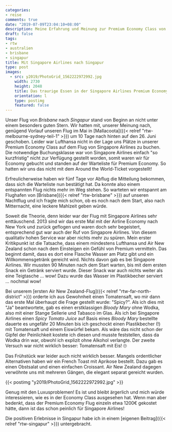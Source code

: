 ```yaml
---
categories:
- reise
comments: true
date: "2019-07-09T23:04:10+08:00"
description: Meine Erfahrung und Meinung zur Premium Economy Class von Singapore Airlines auf dem Flug von Brisbane nach Singapur
draft: false
tags:
- rtw
- australien
- brisbane
- singapur
title: Mit Singapore Airlines nach Singapur
type: post
images:
  - src: y2019/PhotoGrid_1562222972992.jpg
    width: 2730
    height: 2048
    title: Das traurige Essen in der Singapore Airlines Premium Economy Class. Das Wort "Premium" dient nur Marketingzwecken!
    orientation: l
    type: postimg
    featured: false
---
```


Unser Flug von _Brisbane_ nach _Singapur_ stand von Beginn an nicht unter einem besonders guten Stern. Wir hatten mit, unserer Meinung nach, genügend Vorlauf unseren Flug im Mai in [Mallacoota]({{< relref "rtw-melbourne-sydney-teil-1" >}}) um 10 Tage nach hinten auf den 26. Juni geschoben. Leider war Lufthansa nicht in der Lage uns Plätze in unserer Premium Economy Class auf dem Flug von Singapore Airlines zu buchen. Die notwendige Buchungsklasse war von Singapore Airlines einfach "so kurzfristig" nicht zur Verfügung gestellt worden, somit waren wir für Economy gebucht und standen auf der Warteliste für Premium Economy. So hatten wir uns das nicht mit dem Around the World-Ticket vorgestellt! 

Erfreulicherweise haben wir fünf Tage vor Abflug die Mitteilung bekommen, dass sich die Warteliste nun bestätigt hat. Da konnte also einem entspannten Flug nichts mehr im Weg stehen. So warteten wir entspannt am Flughafen von [Brisbane]({{< relref "rtw-brisbane" >}}) auf unseren Nachtflug und ich fragte mich schon, ob es noch nach dem Start, also nach Mitternacht, eine leckere Mahlzeit geben würde.

Soweit die Theorie, denn leider war der Flug mit Singapore Airlines sehr enttäuschend. 2013 sind wir das erste Mal mit der Airline Economy nach New York und zurück geflogen und waren doch sehr begeistert, entsprechend gut war auch der Ruf von Singapore Airlines. Von diesem qualitativ hohen Service war aber nichts mehr zu spüren. Mein erster Kritikpunkt ist die Tatsache, dass einem mindestens Lufthansa und Air New Zealand schon nach dem Einsteigen ein Gefühl von Premium vermitteln. Das beginnt damit, dass es dort eine Flasche Wasser am Platz gibt und ein Willkommensgetränk gereicht wird. Nichts davon gab es bei Singapore Airlines. Wir mussten 90 Minuten nach dem Start warten, bis mit dem ersten Snack ein Getränk serviert wurde. Dieser Snack war auch nichts weiter als eine Teigtasche ... wow! Dazu wurde das Wasser im Plastikbecher serviert ... nochmal wow!

Bei unserem [ersten Air New Zealand-Flug]({{< relref "rtw-far-north-district" >}}) orderte ich aus Gewohnheit einen Tomatensaft, wo mir dann das erste Mal überhaupt die Frage gestellt wurde: "Spicy?". Als ich dies mit "Ja" beantwortete, gab es einen erstklassigen _Bloody Mary_ ohne Wodka, also mit einer Stange Sellerie und Tabasco im Glas. Als ich bei Singapore Airlines einen _Spicy Tomato Juice_ auf Basis eines _Bloody Mary_ bestellte dauerte es ungefähr 20 Minuten bis ich geschockt einen Plastikbecher (!) mit Tomatensaft und einem Eiswürfel bekam. Als wäre das nicht schon der Gipfel der Peinlichkeit kostete ich diesen und musste feststellen, dass da Wodka drin war, obwohl ich explizit ohne Alkohol verlangte. Der zweite Versuch war nicht wirklich besser: Tomatensaft mit Eis! 🙄

Das Frühstück war leider auch nicht wirklich besser. Mangels ordentlicher Alternativen haben wir ein French Toast mit Aprikose bestellt. Dazu gab es einen Obstsalat und einen einfachen Croissant. Air New Zealand dagegen verwöhnte uns mit mehreren Gängen, die elegant separat gereicht wurden.

{{< postimg "y2019/PhotoGrid_1562222972992.jpg" >}}

Genug mit den Luxusproblemen! Es ist und bleibt ärgerlich und mich würde interessieren, wie es in der Economy Class ausgesehen hat. Wenn man aber bedenkt, dass der Premium Economy Flug einzeln etwa 1200€ gekostet hätte, dann ist das schon peinlich für Singapore Airlines!

Die positiven Erlebnisse in Singapur habe ich in einem [eigenen Beitrag]({{< relref "rtw-singapur" >}}) untergebracht.